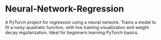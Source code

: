 # Neural-Network-Regression
A PyTorch project for regression using a neural network. Trains a model to fit a noisy quadratic function, with live training visualization and weight decay regularization. Ideal for beginners learning PyTorch basics.
